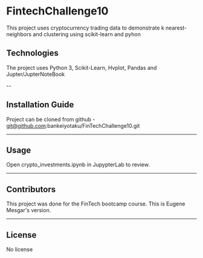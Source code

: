 # FintechChallenge10


This project uses cryptocurrency trading data to demonstrate k nearest-neighbors and clustering using scikit-learn and pyhon

## Technologies

The project uses Python 3, Scikit-Learn, Hvplot, Pandas and Jupter/JupterNoteBook

--

## Installation Guide

Project can be cloned from github - git@github.com:bankeiyotaku/FinTechChallenge10.git


---

## Usage

Open crypto_investments.ipynb in JupypterLab to review.

---

## Contributors

This project was done for the FinTech bootcamp course.  This is Eugene Mesgar's version.

---

## License

No license